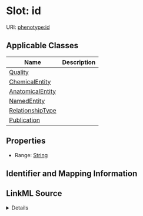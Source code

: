 # Slot: id

URI: [phenotype:id](http://w3id.org/ontogpt/phenotype/id)



<!-- no inheritance hierarchy -->




## Applicable Classes

| Name | Description |
| --- | --- |
[Quality](Quality.md) | 
[ChemicalEntity](ChemicalEntity.md) | 
[AnatomicalEntity](AnatomicalEntity.md) | 
[NamedEntity](NamedEntity.md) | 
[RelationshipType](RelationshipType.md) | 
[Publication](Publication.md) | 






## Properties

* Range: [String](String.md)







## Identifier and Mapping Information








## LinkML Source

<details>
```yaml
name: id
alias: id
domain_of:
- NamedEntity
- Publication
range: string

```
</details>